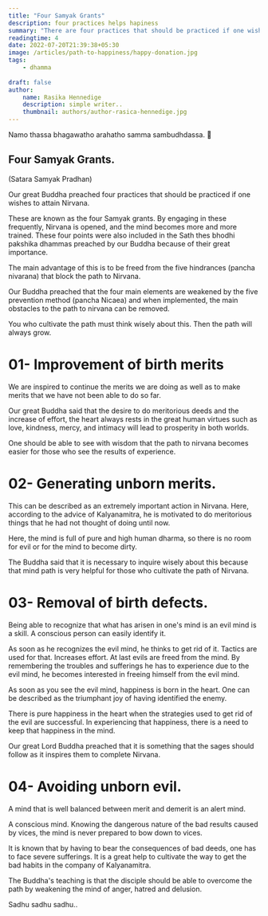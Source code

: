 ```yaml
---
title: "Four Samyak Grants"
description: four practices helps hapiness
summary: "There are four practices that should be practiced if one wishes to reach Happiness. In buddhist terms these are known as the four Samyak grants"
readingtime: 4
date: 2022-07-20T21:39:38+05:30
image: /articles/path-to-happiness/happy-donation.jpg
tags: 
    - dhamma
    
draft: false
author:
    name: Rasika Hennedige
    description: simple writer..
    thumbnail: authors/author-rasica-hennedige.jpg
---
```

Namo thassa bhagawatho arahatho samma sambudhdassa. 🙏

## Four Samyak Grants. 
(Satara Samyak Pradhan)

Our great Buddha preached four practices that should be practiced if one wishes to attain Nirvana.

These are known as the four Samyak grants. By engaging in these frequently, Nirvana is opened, and the mind becomes more and more trained. These four points were also included in the Sath thes bhodhi pakshika dhammas preached by our Buddha because of their great importance. 

The main advantage of this is to be freed from the five hindrances (pancha nivarana) that block the path to Nirvana.

Our Buddha preached that the four main elements are weakened by the five prevention method (pancha Nicaea) and when implemented, the main obstacles to the path to nirvana can be removed.

You who cultivate the path must think wisely about this. Then the path will always grow.

# 01- Improvement of birth merits
 
We are inspired to continue the merits we are doing as well as to make merits that we have not been able to do so far.

Our great Buddha said that the desire to do meritorious deeds and the increase of effort, the heart always rests in the great human virtues such as love, kindness, mercy, and intimacy will lead to prosperity in both worlds.

One should be able to see with wisdom that the path to nirvana becomes easier for those who see the results of experience.

# 02- Generating unborn merits.

This can be described as an extremely important action in Nirvana. Here, according to the advice of Kalyanamitra, he is motivated to do meritorious things that he had not thought of doing until now.

Here, the mind is full of pure and high human dharma, so there is no room for evil or for the mind to become dirty.

The Buddha said that it is necessary to inquire wisely about this because that mind path is very helpful for those who cultivate the path of Nirvana.

# 03- Removal of birth defects.

Being able to recognize that what has arisen in one's mind is an evil mind is a skill. A conscious person can easily identify it.

As soon as he recognizes the evil mind, he thinks to get rid of it. Tactics are used for that. Increases effort. At last evils are freed from the mind.
By remembering the troubles and sufferings he has to experience due to the evil mind, he becomes interested in freeing himself from the evil mind.

As soon as you see the evil mind, happiness is born in the heart. One can be described as the triumphant joy of having identified the enemy.

There is pure happiness in the heart when the strategies used to get rid of the evil are successful. In experiencing that happiness, there is a need to keep that happiness in the mind. 

Our great Lord Buddha preached that it is something that the sages should follow as it inspires them to complete Nirvana.


# 04- Avoiding unborn evil.

A mind that is well balanced between merit and demerit is an alert mind.

A conscious mind. Knowing the dangerous nature of the bad results caused by vices, the mind is never prepared to bow down to vices.

It is known that by having to bear the consequences of bad deeds, one has to face severe sufferings. It is a great help to cultivate the way to get the bad habits in the company of Kalyanamitra.

The Buddha's teaching is that the disciple should be able to overcome the path by weakening the mind of anger, hatred and delusion.

Sadhu sadhu sadhu..